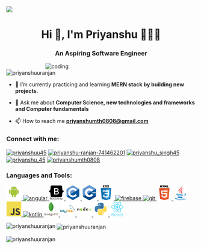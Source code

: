  <img src="https://camo.githubusercontent.com/b1247b1acd44b31b0e457ea5bec2e755a69f2d3227e6a596cc807394db8541c8/68747470733a2f2f692e70696e696d672e636f6d2f6f726967696e616c732f33382f37652f34662f33383765346635323038316266656264366261393664396437383465396639342e676966" />
<h1 align="center">Hi 👋, I'm Priyanshu 👩🏾‍💻</h1>
<h3 align="center">An Aspiring Software Engineer</h3>
<img width="400" align="right" src="https://cdn.dribbble.com/users/1162077/screenshots/3848914/programmer.gif" alt="coding"/> 

<p align="left"> <img src="https://komarev.com/ghpvc/?username=priyanshuuranjan&label=Profile%20views&color=0e75b6&style=flat" alt="priyanshuuranjan" /> </p>

- 🌱 I’m currently practicing and learning **MERN stack by building new projects.**

- 💬 Ask me about **Computer Science, new technologies and frameworks and Computer fundamentals**

- 📫 How to reach me **priyanshumth0808@gmail.com**

<h3 align="left">Connect with me:</h3>
<p align="left">
<a href="https://twitter.com/priyanshuu45" target="blank"><img align="center" src="https://raw.githubusercontent.com/rahuldkjain/github-profile-readme-generator/master/src/images/icons/Social/twitter.svg" alt="priyanshuu45" height="30" width="40" /></a>
<a href="https://linkedin.com/in/priyanshu-ranjan-741462201" target="blank"><img align="center" src="https://raw.githubusercontent.com/rahuldkjain/github-profile-readme-generator/master/src/images/icons/Social/linked-in-alt.svg" alt="priyanshu-ranjan-741462201" height="30" width="40" /></a>
<a href="https://instagram.com/priyanshu_singh45" target="blank"><img align="center" src="https://raw.githubusercontent.com/rahuldkjain/github-profile-readme-generator/master/src/images/icons/Social/instagram.svg" alt="priyanshu_singh45" height="30" width="40" /></a>
<a href="https://www.leetcode.com/priyanshu_45" target="blank"><img align="center" src="https://raw.githubusercontent.com/rahuldkjain/github-profile-readme-generator/master/src/images/icons/Social/leet-code.svg" alt="priyanshu_45" height="30" width="40" /></a>
<a href="https://auth.geeksforgeeks.org/user/priyanshumth0808" target="blank"><img align="center" src="https://raw.githubusercontent.com/rahuldkjain/github-profile-readme-generator/master/src/images/icons/Social/geeks-for-geeks.svg" alt="priyanshumth0808" height="30" width="40" /></a>
</p>

<h3 align="left">Languages and Tools:</h3>
<p align="left"> <a href="https://developer.android.com" target="_blank" rel="noreferrer"> <img src="https://raw.githubusercontent.com/devicons/devicon/master/icons/android/android-original-wordmark.svg" alt="android" width="40" height="40"/> </a> <a href="https://angular.io" target="_blank" rel="noreferrer"> <img src="https://angular.io/assets/images/logos/angular/angular.svg" alt="angular" width="40" height="40"/> </a> <a href="https://getbootstrap.com" target="_blank" rel="noreferrer"> <img src="https://raw.githubusercontent.com/devicons/devicon/master/icons/bootstrap/bootstrap-plain-wordmark.svg" alt="bootstrap" width="40" height="40"/> </a> <a href="https://www.cprogramming.com/" target="_blank" rel="noreferrer"> <img src="https://raw.githubusercontent.com/devicons/devicon/master/icons/c/c-original.svg" alt="c" width="40" height="40"/> </a> <a href="https://www.w3schools.com/cpp/" target="_blank" rel="noreferrer"> <img src="https://raw.githubusercontent.com/devicons/devicon/master/icons/cplusplus/cplusplus-original.svg" alt="cplusplus" width="40" height="40"/> </a> <a href="https://www.w3schools.com/css/" target="_blank" rel="noreferrer"> <img src="https://raw.githubusercontent.com/devicons/devicon/master/icons/css3/css3-original-wordmark.svg" alt="css3" width="40" height="40"/> </a> <a href="https://firebase.google.com/" target="_blank" rel="noreferrer"> <img src="https://www.vectorlogo.zone/logos/firebase/firebase-icon.svg" alt="firebase" width="40" height="40"/> </a> <a href="https://git-scm.com/" target="_blank" rel="noreferrer"> <img src="https://www.vectorlogo.zone/logos/git-scm/git-scm-icon.svg" alt="git" width="40" height="40"/> </a> <a href="https://www.w3.org/html/" target="_blank" rel="noreferrer"> <img src="https://raw.githubusercontent.com/devicons/devicon/master/icons/html5/html5-original-wordmark.svg" alt="html5" width="40" height="40"/> </a> <a href="https://www.java.com" target="_blank" rel="noreferrer"> <img src="https://raw.githubusercontent.com/devicons/devicon/master/icons/java/java-original.svg" alt="java" width="40" height="40"/> </a> <a href="https://developer.mozilla.org/en-US/docs/Web/JavaScript" target="_blank" rel="noreferrer"> <img src="https://raw.githubusercontent.com/devicons/devicon/master/icons/javascript/javascript-original.svg" alt="javascript" width="40" height="40"/> </a> <a href="https://kotlinlang.org" target="_blank" rel="noreferrer"> <img src="https://www.vectorlogo.zone/logos/kotlinlang/kotlinlang-icon.svg" alt="kotlin" width="40" height="40"/> </a> <a href="https://www.mongodb.com/" target="_blank" rel="noreferrer"> <img src="https://raw.githubusercontent.com/devicons/devicon/master/icons/mongodb/mongodb-original-wordmark.svg" alt="mongodb" width="40" height="40"/> </a> <a href="https://www.mysql.com/" target="_blank" rel="noreferrer"> <img src="https://raw.githubusercontent.com/devicons/devicon/master/icons/mysql/mysql-original-wordmark.svg" alt="mysql" width="40" height="40"/> </a> <a href="https://nodejs.org" target="_blank" rel="noreferrer"> <img src="https://raw.githubusercontent.com/devicons/devicon/master/icons/nodejs/nodejs-original-wordmark.svg" alt="nodejs" width="40" height="40"/> </a> <a href="https://www.python.org" target="_blank" rel="noreferrer"> <img src="https://raw.githubusercontent.com/devicons/devicon/master/icons/python/python-original.svg" alt="python" width="40" height="40"/> </a> <a href="https://reactjs.org/" target="_blank" rel="noreferrer"> <img src="https://raw.githubusercontent.com/devicons/devicon/master/icons/react/react-original-wordmark.svg" alt="react" width="40" height="40"/> </a> </p>

<p><img align="left" src="https://github-readme-stats.vercel.app/api/top-langs?username=priyanshuuranjan&show_icons=true&locale=en&layout=compact" alt="priyanshuuranjan" /></p>

<p>&nbsp;<img align="center" src="https://github-readme-stats.vercel.app/api?username=priyanshuuranjan&show_icons=true&locale=en" alt="priyanshuuranjan" /></p>

<p><img align="center" src="https://github-readme-streak-stats.herokuapp.com/?user=priyanshuuranjan&" alt="priyanshuuranjan" /></p>
